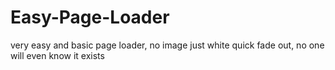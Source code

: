 # Easy-Page-Loader
very easy and basic page loader, no image just white quick fade out, no one will even know it exists
